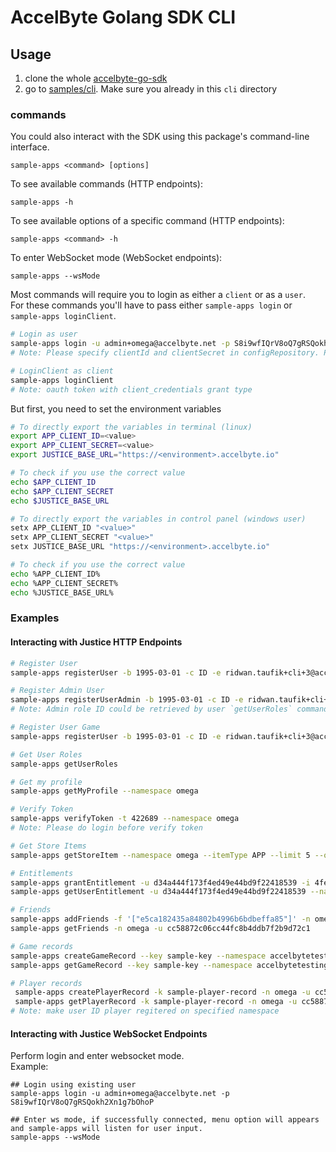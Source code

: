 # AccelByte Golang SDK CLI

## Usage
1. clone the whole [accelbyte-go-sdk](https://github.com/AccelByte/accelbyte-go-sdk/tree/v0.8.0)
2. go to [samples/cli](https://github.com/AccelByte/accelbyte-go-sdk/tree/v0.8.0/samples/cli). Make sure you already in this `cli` directory

### commands
You could also interact with the SDK using this package's command-line interface.

```
sample-apps <command> [options]
``` 

To see available commands (HTTP endpoints): 

```
sample-apps -h
```
To see available options of a specific command (HTTP endpoints):  

```
sample-apps <command> -h
```

To enter WebSocket mode (WebSocket endpoints):

```
sample-apps --wsMode
```

Most commands will require you to login as either a `client` or as a `user`.<br />
For these commands you'll have to pass either `sample-apps login` or `sample-apps loginClient`.
```sh
# Login as user
sample-apps login -u admin+omega@accelbyte.net -p S8i9wfIQrV8oQ7gRSQokh2Xn1g7bOhoP
# Note: Please specify clientId and clientSecret in configRepository. Please refer to `sample-apps/pkg/repository`

# LoginClient as client
sample-apps loginClient
# Note: oauth token with client_credentials grant type
```
But first, you need to set the environment variables
```sh
# To directly export the variables in terminal (linux)
export APP_CLIENT_ID=<value>
export APP_CLIENT_SECRET=<value>
export JUSTICE_BASE_URL="https://<environment>.accelbyte.io"

# To check if you use the correct value
echo $APP_CLIENT_ID
echo $APP_CLIENT_SECRET
echo $JUSTICE_BASE_URL
```
```sh
# To directly export the variables in control panel (windows user)
setx APP_CLIENT_ID "<value>"
setx APP_CLIENT_SECRET "<value>"
setx JUSTICE_BASE_URL "https://<environment>.accelbyte.io"

# To check if you use the correct value
echo %APP_CLIENT_ID%
echo %APP_CLIENT_SECRET%
echo %JUSTICE_BASE_URL%
```

### Examples

#### Interacting with Justice HTTP Endpoints
```sh
# Register User
sample-apps registerUser -b 1995-03-01 -c ID -e ridwan.taufik+cli+3@accelbyte.net -n apiTestRidwanTaufikCli3 --namespace omega -p Password1

# Register Admin User
sample-apps registerUserAdmin -b 1995-03-01 -c ID -e ridwan.taufik+cli+adm1@accelbyte.net -n apiTestRidwanTaufikAdm1 --namespace omega -p Password1 -roleId <admin_role_id>
# Note: Admin role ID could be retrieved by user `getUserRoles` command

# Register User Game
sample-apps registerUser -b 1995-03-01 -c ID -e ridwan.taufik+cli+3@accelbyte.net -n apiTestRidwanTaufikCli3 --namespace accelbytetesting -p Password1

# Get User Roles
sample-apps getUserRoles

# Get my profile
sample-apps getMyProfile --namespace omega
```
```sh
# Verify Token
sample-apps verifyToken -t 422689 --namespace omega
# Note: Please do login before verify token

# Get Store Items
sample-apps getStoreItem --namespace omega --itemType APP --limit 5 --offset 0

# Entitlements
sample-apps grantEntitlement -u d34a444f173f4ed49e44bd9f22418539 -i 4fee6a17fc05454389d588dd87f46c7f -q 1 --namespace omega
sample-apps getUserEntitlement -u d34a444f173f4ed49e44bd9f22418539 --namespace omega

# Friends
sample-apps addFriends -f '["e5ca182435a84802b4996b6bdbeffa85"]' -n omega -u cc58872c06cc44fc8b4ddb7f2b9d72c1
sample-apps getFriends -n omega -u cc58872c06cc44fc8b4ddb7f2b9d72c1

# Game records
sample-apps createGameRecord --key sample-key --namespace accelbytetesting --content '{"key2": "value2"}'
sample-apps getGameRecord --key sample-key --namespace accelbytetesting

# Player records
 sample-apps createPlayerRecord -k sample-player-record -n omega -u cc58872c06cc44fc8b4ddb7f2b9d72c1 -c '{"key1":"value1"}'
 sample-apps getPlayerRecord -k sample-player-record -n omega -u cc58872c06cc44fc8b4ddb7f2b9d72c1
# Note: make user ID player regitered on specified namespace
```

#### Interacting with Justice WebSocket Endpoints
Perform login and enter websocket mode.<br />
Example:
```shell
## Login using existing user
sample-apps login -u admin+omega@accelbyte.net -p S8i9wfIQrV8oQ7gRSQokh2Xn1g7bOhoP

## Enter ws mode, if successfully connected, menu option will appears and sample-apps will listen for user input.
sample-apps --wsMode
```
